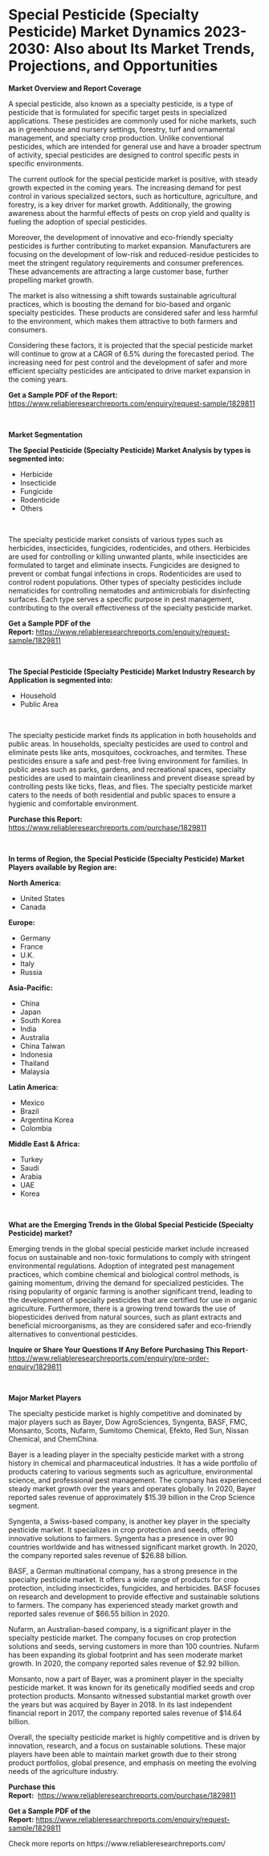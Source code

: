 <p><h1>Special Pesticide (Specialty Pesticide) Market Dynamics 2023-2030: Also about Its Market Trends, Projections, and Opportunities</h1></p><p><strong>Market Overview and Report Coverage</strong></p>
<p><p>A special pesticide, also known as a specialty pesticide, is a type of pesticide that is formulated for specific target pests in specialized applications. These pesticides are commonly used for niche markets, such as in greenhouse and nursery settings, forestry, turf and ornamental management, and specialty crop production. Unlike conventional pesticides, which are intended for general use and have a broader spectrum of activity, special pesticides are designed to control specific pests in specific environments.</p><p>The current outlook for the special pesticide market is positive, with steady growth expected in the coming years. The increasing demand for pest control in various specialized sectors, such as horticulture, agriculture, and forestry, is a key driver for market growth. Additionally, the growing awareness about the harmful effects of pests on crop yield and quality is fueling the adoption of special pesticides.</p><p>Moreover, the development of innovative and eco-friendly specialty pesticides is further contributing to market expansion. Manufacturers are focusing on the development of low-risk and reduced-residue pesticides to meet the stringent regulatory requirements and consumer preferences. These advancements are attracting a large customer base, further propelling market growth.</p><p>The market is also witnessing a shift towards sustainable agricultural practices, which is boosting the demand for bio-based and organic specialty pesticides. These products are considered safer and less harmful to the environment, which makes them attractive to both farmers and consumers.</p><p>Considering these factors, it is projected that the special pesticide market will continue to grow at a CAGR of 6.5% during the forecasted period. The increasing need for pest control and the development of safer and more efficient specialty pesticides are anticipated to drive market expansion in the coming years.</p></p>
<p><strong>Get a Sample PDF of the Report:</strong> <a href="https://www.reliableresearchreports.com/enquiry/request-sample/1829811">https://www.reliableresearchreports.com/enquiry/request-sample/1829811</a></p>
<p>&nbsp;</p>
<p><strong>Market Segmentation</strong></p>
<p><strong>The Special Pesticide (Specialty Pesticide) Market Analysis by types is segmented into:</strong></p>
<p><ul><li>Herbicide</li><li>Insecticide</li><li>Fungicide</li><li>Rodenticide</li><li>Others</li></ul></p>
<p>&nbsp;</p>
<p><p>The specialty pesticide market consists of various types such as herbicides, insecticides, fungicides, rodenticides, and others. Herbicides are used for controlling or killing unwanted plants, while insecticides are formulated to target and eliminate insects. Fungicides are designed to prevent or combat fungal infections in crops. Rodenticides are used to control rodent populations. Other types of specialty pesticides include nematicides for controlling nematodes and antimicrobials for disinfecting surfaces. Each type serves a specific purpose in pest management, contributing to the overall effectiveness of the specialty pesticide market.</p></p>
<p><strong>Get a Sample PDF of the Report:</strong>&nbsp;<a href="https://www.reliableresearchreports.com/enquiry/request-sample/1829811">https://www.reliableresearchreports.com/enquiry/request-sample/1829811</a></p>
<p>&nbsp;</p>
<p><strong>The Special Pesticide (Specialty Pesticide) Market Industry Research by Application is segmented into:</strong></p>
<p><ul><li>Household</li><li>Public Area</li></ul></p>
<p>&nbsp;</p>
<p><p>The specialty pesticide market finds its application in both households and public areas. In households, specialty pesticides are used to control and eliminate pests like ants, mosquitoes, cockroaches, and termites. These pesticides ensure a safe and pest-free living environment for families. In public areas such as parks, gardens, and recreational spaces, specialty pesticides are used to maintain cleanliness and prevent disease spread by controlling pests like ticks, fleas, and flies. The specialty pesticide market caters to the needs of both residential and public spaces to ensure a hygienic and comfortable environment.</p></p>
<p><strong>Purchase this Report:</strong>&nbsp; <a href="https://www.reliableresearchreports.com/purchase/1829811">https://www.reliableresearchreports.com/purchase/1829811</a></p>
<p>&nbsp;</p>
<p><strong>In terms of Region, the Special Pesticide (Specialty Pesticide) Market Players available by Region are:</strong></p>
<p>
    <p> <strong> North America: </strong>
        <ul>
            <li>United States</li>
            <li>Canada</li>
        </ul>
        </p> 
    <p> <strong> Europe: </strong>
        <ul>
            <li>Germany</li>
            <li>France</li>
            <li>U.K.</li>
            <li>Italy</li>
            <li>Russia</li>
        </ul>
        </p> 
    <p> <strong> Asia-Pacific: </strong>
        <ul>
            <li>China</li>
            <li>Japan</li>
            <li>South Korea</li>
            <li>India</li>
            <li>Australia</li>
            <li>China Taiwan</li>
            <li>Indonesia</li>
            <li>Thailand</li>
            <li>Malaysia</li>
        </ul>
        </p> 
    <p> <strong> Latin America: </strong>
        <ul>
            <li>Mexico</li>
            <li>Brazil</li>
            <li>Argentina Korea</li>
            <li>Colombia</li>
        </ul>
        </p> 
    <p> <strong> Middle East & Africa: </strong>
        <ul>
            <li>Turkey</li>
            <li>Saudi</li>
            <li>Arabia</li>
            <li>UAE</li>
            <li>Korea</li>
        </ul>
    </p>
    </p>
<p>&nbsp;</p>
<p><strong>What are the Emerging Trends in the Global Special Pesticide (Specialty Pesticide) market?</strong></p>
<p><p>Emerging trends in the global special pesticide market include increased focus on sustainable and non-toxic formulations to comply with stringent environmental regulations. Adoption of integrated pest management practices, which combine chemical and biological control methods, is gaining momentum, driving the demand for specialized pesticides. The rising popularity of organic farming is another significant trend, leading to the development of specialty pesticides that are certified for use in organic agriculture. Furthermore, there is a growing trend towards the use of biopesticides derived from natural sources, such as plant extracts and beneficial microorganisms, as they are considered safer and eco-friendly alternatives to conventional pesticides.</p></p>
<p><strong>Inquire or Share Your Questions If Any Before Purchasing This Report</strong>- <a href="https://www.reliableresearchreports.com/enquiry/pre-order-enquiry/1829811">https://www.reliableresearchreports.com/enquiry/pre-order-enquiry/1829811</a></p>
<p>&nbsp;</p>
<p><strong>Major Market Players</strong></p>
<p><p>The specialty pesticide market is highly competitive and dominated by major players such as Bayer, Dow AgroSciences, Syngenta, BASF, FMC, Monsanto, Scotts, Nufarm, Sumitomo Chemical, Efekto, Red Sun, Nissan Chemical, and ChemChina.</p><p>Bayer is a leading player in the specialty pesticide market with a strong history in chemical and pharmaceutical industries. It has a wide portfolio of products catering to various segments such as agriculture, environmental science, and professional pest management. The company has experienced steady market growth over the years and operates globally. In 2020, Bayer reported sales revenue of approximately $15.39 billion in the Crop Science segment.</p><p>Syngenta, a Swiss-based company, is another key player in the specialty pesticide market. It specializes in crop protection and seeds, offering innovative solutions to farmers. Syngenta has a presence in over 90 countries worldwide and has witnessed significant market growth. In 2020, the company reported sales revenue of $26.88 billion.</p><p>BASF, a German multinational company, has a strong presence in the specialty pesticide market. It offers a wide range of products for crop protection, including insecticides, fungicides, and herbicides. BASF focuses on research and development to provide effective and sustainable solutions to farmers. The company has experienced steady market growth and reported sales revenue of $66.55 billion in 2020.</p><p>Nufarm, an Australian-based company, is a significant player in the specialty pesticide market. The company focuses on crop protection solutions and seeds, serving customers in more than 100 countries. Nufarm has been expanding its global footprint and has seen moderate market growth. In 2020, the company reported sales revenue of $2.92 billion.</p><p>Monsanto, now a part of Bayer, was a prominent player in the specialty pesticide market. It was known for its genetically modified seeds and crop protection products. Monsanto witnessed substantial market growth over the years but was acquired by Bayer in 2018. In its last independent financial report in 2017, the company reported sales revenue of $14.64 billion.</p><p>Overall, the specialty pesticide market is highly competitive and is driven by innovation, research, and a focus on sustainable solutions. These major players have been able to maintain market growth due to their strong product portfolios, global presence, and emphasis on meeting the evolving needs of the agriculture industry.</p></p>
<p><strong>Purchase this Report:</strong>&nbsp;&nbsp;<a href="https://www.reliableresearchreports.com/purchase/1829811">https://www.reliableresearchreports.com/purchase/1829811</a></p>
<p></p>
<p><strong>Get a Sample PDF of the Report:</strong>&nbsp;<a href="https://www.reliableresearchreports.com/enquiry/request-sample/1829811">https://www.reliableresearchreports.com/enquiry/request-sample/1829811</a></p>
<p>Check more reports on https://www.reliableresearchreports.com/</p>